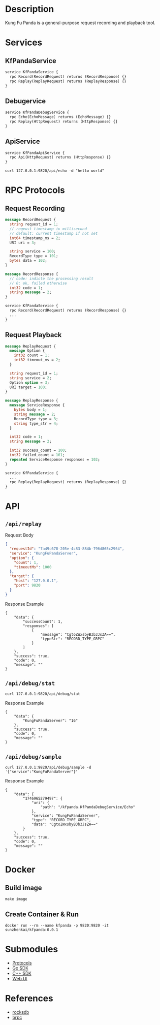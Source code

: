 # Description

Kung Fu Panda is a general-purpose request recording and playback tool.

# Services

## KfPandaService

```protobuf
service KfPandaService {
  rpc Record(RecordRequest) returns (RecordResponse) {}
  rpc Replay(ReplayRequest) returns (ReplayResponse) {}
}
```

## Debugervice

```protobuf
service KfPandaDebugService {
  rpc Echo(EchoMessage) returns (EchoMessage) {}
  rpc Replay(HttpRequest) returns (HttpResponse) {}
}
```

## ApiService

```protobuf
service KfPandaApiService {
  rpc Api(HttpRequest) returns (HttpResponse) {}
}
```

```shell
curl 127.0.0.1:9820/api/echo -d "hello world"
```

# RPC Protocols

## Request Recording

```protobuf
message RecordRequest {
  string request_id = 1;
  // reqeust timestamp in millisecond
  // default: current timestamp if not set
  int64 timestamp_ms = 2;
  URI uri = 3;

  string service = 100;
  RecordType type = 101;
  bytes data = 102;
}

message RecordResponse {
  // code: indicte the processing result
  // 0: ok, failed otherwise
  int32 code = 1;
  string message = 2;
}

service KfPandaService {
  rpc Record(RecordRequest) returns (RecordResponse) {}
  ...
}
```

## Request Playback

```protobuf
message ReplayRequest {
  message Option {
    int32 count = 1;
    int32 timeout_ms = 2;
  }

  string request_id = 1;
  string service = 2;
  Option option = 3;
  URI target = 100;
}

message ReplayResponse {
  message ServiceResponse {
    bytes body = 1;
    string message = 2;
    RecordType type = 3;
    string type_str = 4;
  }

  int32 code = 1;
  string message = 2;

  int32 success_count = 100;
  int32 failed_count = 101;
  repeated ServiceResponse responses = 102;
}

service KfPandaService {
  ...
  rpc Replay(ReplayRequest) returns (ReplayResponse) {}
}

```

# API

## `/api/replay`

Request Body

```json
{
  "requestId": "7a49c678-205e-4c83-884b-796d865c2964",
  "service": "KungFuPandaServer",
  "option": {
    "count": 1,
    "timeoutMs": 1000
  },
  "target": {
    "host": "127.0.0.1",
    "port": 9820
  }
}
```

Response Example

```shell
{
    "data": {
        "successCount": 1,
        "responses": [
            {
                "message": "CgtoZWxsbyB3b3JsZA==",
                "typeStr": "RECORD_TYPE_GRPC"
            }
        ]
    },
    "success": true,
    "code": 0,
    "message": ""
}
```

## `/api/debug/stat`

```shell
curl 127.0.0.1:9820/api/debug/stat
```

Response Example

```shell
{
    "data": {
        "KungFuPandaServer": "16"
    },
    "success": true,
    "code": 0,
    "message": ""
}
```

## `/api/debug/sample`

```shell
curl 127.0.0.1:9820/api/debug/sample -d '{"service":"KungFuPandaServer"}'
```

Response Example

```shell
{
    "data": {
        "1746965279497": {
            "uri": {
                "path": "/kfpanda.KfPandaDebugService/Echo"
            },
            "service": "KungFuPandaServer",
            "type": "RECORD_TYPE_GRPC",
            "data": "CgtoZWxsbyB3b3JsZA=="
        }
    },
    "success": true,
    "code": 0,
    "message": ""
}
```

# Docker

## Build image

```shell
make image
```

## Create Container & Run

```shell
docker run --rm --name kfpanda -p 9820:9820 -it sunzhenkai/kfpanda:0.0.1
```

# Submodules

- [Protocols](https://github.com/sunzhenkai/kung-fu-panda-protocols)
- [Go SDK](https://github.com/sunzhenkai/kfpanda-go-sdk)
- [C++ SDK](https://github.com/sunzhenkai/kfpanda-cpp-sdk)
- [Web UI](https://github.com/Sunflowerjing/kfpanda-admin)

# References

- [rocksdb](https://github.com/facebook/rocksdb)
- [brpc](https://github.com/apache/brpc)

